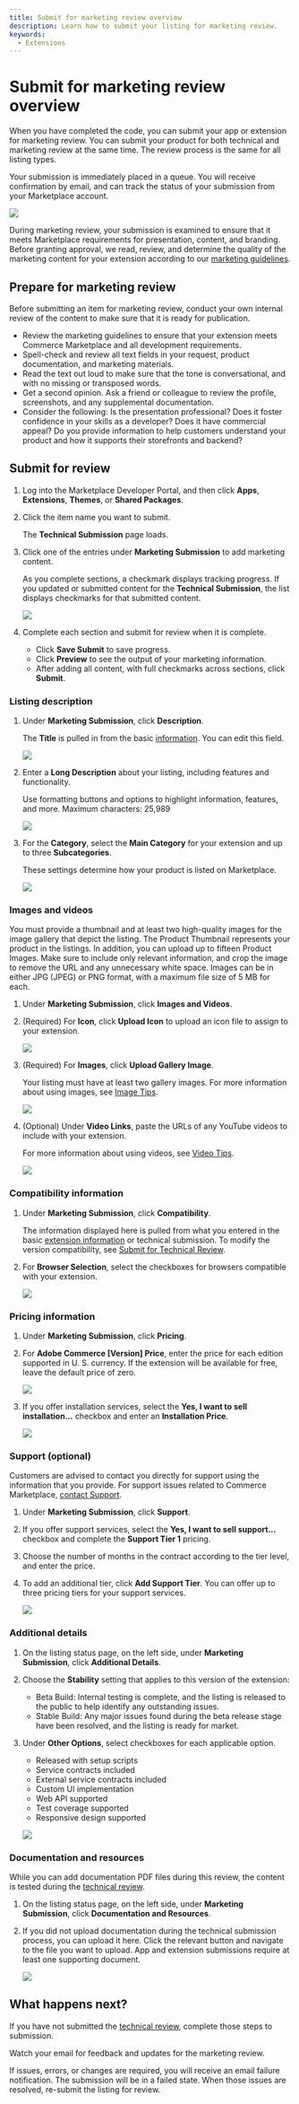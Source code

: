 ```yaml
---
title: Submit for marketing review overview
description: Learn how to submit your listing for marketing review.
keywords:
  - Extensions
---
```


# Submit for marketing review overview

When you have completed the code, you can submit your app or extension for marketing review. You can submit your product for both technical and marketing review at the same time. The review process is the same for all listing types.

Your submission is immediately placed in a queue. You will receive confirmation by email, and can track the status of your submission from your Marketplace account.

![](_images/market-content.png)

During marketing review, your submission is examined to ensure that it meets Marketplace requirements for presentation, content, and branding. Before granting approval, we read, review, and determine the quality of the marketing content for your extension according to our [marketing guidelines](marketing-review-guidelines.md).

## Prepare for marketing review

Before submitting an item for marketing review, conduct your own internal review of the content to make sure that it is ready for publication.

-  Review the marketing guidelines to ensure that your extension meets Commerce Marketplace and all development requirements.
-  Spell-check and review all text fields in your request, product documentation, and marketing materials.
-  Read the text out loud to make sure that the tone is conversational, and with no missing or transposed words.
-  Get a second opinion. Ask a friend or colleague to review the profile, screenshots, and any supplemental documentation.
-  Consider the following: Is the presentation professional? Does it foster confidence in your skills as a developer? Does it have commercial appeal? Do you provide information to help customers understand your product and how it supports their storefronts and backend?

## Submit for review

1. Log into the Marketplace Developer Portal, and then click **Apps**, **Extensions**, **Themes**, or **Shared Packages**.

1. Click the item name you want to submit.

   The **Technical Submission** page loads.

1. Click one of the entries under **Marketing Submission** to add marketing content.

    As you complete sections, a checkmark displays tracking progress. If you updated or submitted content for the **Technical Submission**, the list displays checkmarks for that submitted content.

    ![](_images/marketing-submission-list.png)

1. Complete each section and submit for review when it is complete.

    -  Click **Save Submit** to save progress.
    -  Click **Preview** to see the output of your marketing information.
    -  After adding all content, with full checkmarks across sections, click **Submit**.

### Listing description

1. Under **Marketing Submission**, click **Description**.

    The **Title** is pulled in from the basic [information](extension-information.md). You can edit this field.

    ![](_images/marketing-description1.png)

1. Enter a **Long Description** about your listing, including features and functionality.

    Use formatting buttons and options to highlight information, features, and more. Maximum characters: 25,989

    ![](_images/marketing-description2.png)

1. For the **Category**, select the **Main Category** for your extension and up to three **Subcategories**.

    These settings determine how your product is listed on Marketplace.

    ![](_images/marketing-description3.png)

### Images and videos

You must provide a thumbnail and at least two high-quality images for the image gallery that depict the listing. The Product Thumbnail represents your product in the listings. In addition, you can upload up to fifteen Product Images. Make sure to include only relevant information, and crop the image to remove the URL and any unnecessary white space. Images can be in either JPG (JPEG) or PNG format, with a maximum file size of 5 MB for each.

1. Under **Marketing Submission**, click **Images and Videos**.

1. (Required) For **Icon**, click **Upload Icon** to upload an icon file to assign to your extension.

    ![](_images/marketing-images1.png)

1. (Required) For **Images**, click **Upload Gallery Image**.

   Your listing must have at least two gallery images. For more information about using images, see [Image Tips](image-tips.md).

    ![](_images/marketing-images2.png)

1. (Optional) Under **Video Links**, paste the URLs of any YouTube videos to include with your extension.

    For more information about using videos, see [Video Tips](video-tips.md).

    ![](_images/marketing-images3.png)

### Compatibility information

1. Under **Marketing Submission**, click **Compatibility**.

    The information displayed here is pulled from what you entered in the basic [extension information](extension-information.md) or technical submission. To modify the version compatibility, see [Submit for Technical Review](submit-for-technical-review.md).

1. For **Browser Selection**, select the checkboxes for browsers compatible with your extension.

    ![](_images/marketing-compatibility.png)

### Pricing information

1. Under **Marketing Submission**, click **Pricing**.

1. For **Adobe Commerce \[Version\] Price**, enter the price for each edition supported in U. S. currency. If the extension will be available for free, leave the default price of zero.

    ![](_images/marketing-pricing1.png)

1. If you offer installation services, select the **Yes, I want to sell installation...** checkbox and enter an **Installation Price**.

    ![](_images/marketing-submission-pricing.png)

### Support (optional)

Customers are advised to contact you directly for support using the information that you provide. For support issues related to Commerce Marketplace, [contact Support](mailto:commercemarketplacesupport@adobe.com).

1. Under **Marketing Submission**, click **Support**.

1. If you offer support services, select the **Yes, I want to sell support...** checkbox and complete the **Support Tier 1** pricing.

1. Choose the number of months in the contract according to the tier level, and enter the price.

1. To add an additional tier, click **Add Support Tier**. You can offer up to three pricing tiers for your support services.

    ![](_images/marketing-submission-support.png)

### Additional details

1. On the listing status page, on the left side, under **Marketing Submission**, click **Additional Details**.

1. Choose the **Stability** setting that applies to this version of the extension:

    -  Beta Build: Internal testing is complete, and the listing is released to the public to help identify any outstanding issues.
    -  Stable Build: Any major issues found during the beta release stage have been resolved, and the listing is ready for market.

1. Under **Other Options**, select checkboxes for each applicable option.

    -  Released with setup scripts
    -  Service contracts included
    -  External service contracts included
    -  Custom UI implementation
    -  Web API supported
    -  Test coverage supported
    -  Responsive design supported

    ![](_images/marketing-submission-additional-details.png)

### Documentation and resources

<InlineAlert variant="info" slots="text"/>

While you can add documentation PDF files during this review, the content is tested during the [technical review](submit-for-technical-review.md).

1. On the listing status page, on the left side, under **Marketing Submission**, click **Documentation and Resources**.

1. If you did not upload documentation during the technical submission process, you can upload it here. Click the relevant button and navigate to the file you want to upload. App and extension submissions require at least one supporting document.

    ![](_images/marketing-submission-documentation.png)

## What happens next?

If you have not submitted the [technical review](submit-for-technical-review.md), complete those steps to submission.

Watch your email for feedback and updates for the marketing review.

If issues, errors, or changes are required, you will receive an email failure notification. The submission will be in a failed state. When those issues are resolved, re-submit the listing for review.
